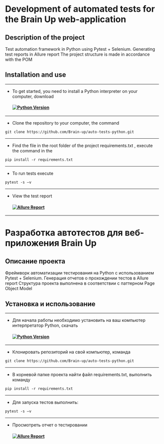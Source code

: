 # Development of automated tests for the Brain Up web-application

## Description of the project

Test automation framework in Python using Pytest + Selenium.
Generating test reports in Allure report
The project structure is made in accordance with the POM

## Installation and use
___
* To get started, you need to install a Python interpreter on your computer,
  download 
  #### [![Python Version](https://img.shields.io/badge/python-3.11-blue)](https://www.python.org/doc/versions/)
___
* Clone the repository to your computer, the command 
```
git clone https://github.com/Brain-up/auto-tests-python.git
```
___
* Find the file in the root folder of the project requirements.txt , execute the command in
  the 
```
pip install -r requirements.txt
```
___
* To run tests execute 
```
pytest -s –v
```
___
* View the test
  report 
  #### [![Allure Report](https://img.shields.io/badge/Allure%20Report-deployed-green)](https://brain-up.github.io/auto-tests-python/)

----  

# Разработка автотестов для веб-приложения Brain Up

## Описание проекта

Фреймворк автоматизации тестирования на Python с использованием Pytest + Selenium.
Генерация отчетов о прохождении тестов в Allure report
Структура проекта выполнена в соответствии с паттерном Page Object Model

## Установка и использование
___
* Для начала работы необходимо установить на ваш компьютер интерпретатор Python,
  скачать 
  #### [![Python Version](https://img.shields.io/badge/python-3.11-blue)](https://www.python.org/doc/versions/)
___
* Клонировать репозиторий на свой компьютер, команда 
```
git clone https://github.com/Brain-up/auto-tests-python.git
```
___
* В корневой папке проекта найти файл requirements.txt, выполнить команду 
```
pip install -r requirements.txt
```
___
* Для запуска тестов выполнить: 
```
pytest -s –v
```
___
* Просмотреть отчет о
  тестировании 
  #### [![Allure Report](https://img.shields.io/badge/Allure%20Report-deployed-green)](https://brain-up.github.io/auto-tests-python/)   
